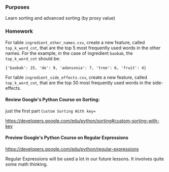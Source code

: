 ### Purposes
Learn sorting and advanced sorting (by proxy value)

### Homework

For table `ingredient_other_names.csv`, create a new feature, called `top_k_word_cnt`,
that are the top 5 most frequently used words in the other names.
For the example, in the case of ingredient `baobab`, the `top_k_word_cnt` should be:
```
{'baobab': 25, 'de': 9, 'adansonia': 7, 'tree': 6, 'fruit': 4}
```


For table `ingredient_side_effects.csv`,
create a new feature, called `top_k_word_cnt`, that are the top 30 most frequently used words in the side-effects.


#### Review Google's Python Course on Sorting:

just the first part `Custom Sorting With key=`

https://developers.google.com/edu/python/sorting#custom-sorting-with-key

#### Preview Google's Python Course on Regular Expressions

https://developers.google.com/edu/python/regular-expressions

Regular Expressions will be used a lot in our future lessons.
It involves quite some math thinking.
